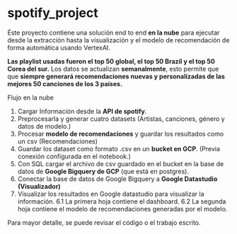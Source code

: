# spotify_project

Éste proyecto contiene una solución end to end **en la nube** para ejecutar desde la extracción hasta la visualización y el modelo de recomendación de forma automática usando VertexAI.



**Las playlist usadas fueron el top 50 global, el top 50 Brazil y el top 50 Corea del sur.** Los datos se actualizan **semanalmente**, esto permite que  que **siempre generará recomendaciones nuevas y personalizadas de las mejores 50 canciones de los 3 países.**

Flujo en la nube
1. Cargar Información desde la **API de spotify**.
2. Preprocesarla y generar cuatro datasets (Artistas, canciones, género y datos de modelo.)
3. Procesar **modelo de recomendaciones** y guardar los resultados como un csv (Recomendaciones)
3. Guardar los dataset como formato .csv en un **bucket en GCP**. (Previa conexión configurada en el notebook.)
4. Con SQL cargar el archivo de csv guardado en el bucket en la base de datos de **Google Bigquery de GCP** (que está en postgres).
5. Conectar la base de datos de Google Bigquery a **Google Datastudio (Visualizador)** 
6. Visualizar los resultados en Google datastudio para visualizar la información.
    6.1 La primera hoja contiene el dashboard.
    6.2 La segunda hoja contiene el modelo de recomendaciones generadas por el modelo.

Para mayor detalle, se puede revisar el código o el trabajo escrito.
